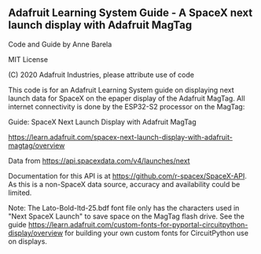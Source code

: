 ## Adafruit Learning System Guide - A SpaceX next launch display with Adafruit MagTag

Code and Guide by Anne Barela

MIT License

(C) 2020 Adafruit Industries, please attribute use of code

This code is for an Adafruit Learning System guide on displaying next launch data for SpaceX
on the epaper display of the Adafruit MagTag. All internet connectivity is done by the
ESP32-S2 processor on the MagTag:

Guide: SpaceX Next Launch Display with Adafruit MagTag

https://learn.adafruit.com/spacex-next-launch-display-with-adafruit-magtag/overview

Data from https://api.spacexdata.com/v4/launches/next

Documentation for this API is at https://github.com/r-spacex/SpaceX-API. As this is a
non-SpaceX data source, accuracy and availability could be limited.

Note: The Lato-Bold-ltd-25.bdf font file only has the characters used in "Next SpaceX Launch" 
to save space on the MagTag flash drive. See the guide https://learn.adafruit.com/custom-fonts-for-pyportal-circuitpython-display/overview 
for building your own custom fonts for CircuitPython use on displays.
